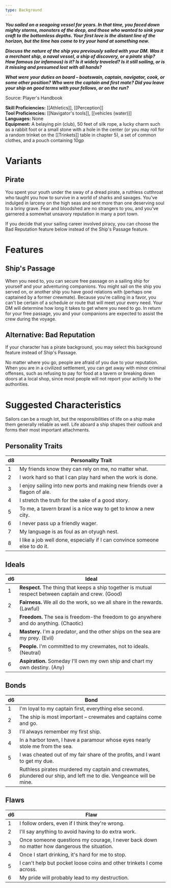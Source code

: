 ```yaml
---
type: Background
---
```

**_You sailed on a seagoing vessel for years. In that time, you faced down mighty storms, monsters of the deep, and those who wanted to sink your craft to the bottomless depths. Your first love is the distant line of the horizon, but the time has come to try your hand at something new._**

**_Discuss the nature of the ship you previously sailed with your DM. Was it a merchant ship, a naval vessel, a ship of discovery, or a pirate ship? How famous (or infamous) is it? Is it widely traveled? Is it still sailing, or is it missing and presumed lost with all hands?_**

**_What were your duties on board – boatswain, captain, navigator, cook, or some other position? Who were the captain and first mate? Did you leave your ship on good terms with your fellows, or on the run?_**

Source: Player's Handbook

**Skill Proficiencies:** [[Athletics]], [[Perception]]  
**Tool Proficiencies:** [[Navigator's tools]], [[vehicles (water)]]  
**Languages:** None  
**Equipment:** A belaying pin (club), 50 feet of silk rope, a lucky charm such as a rabbit foot or a small stone with a hole in the center (or you may roll for a random trinket on the [[Trinkets]] table in chapter 5), a set of common clothes, and a pouch containing 10gp

# Variants

## Pirate

You spent your youth under the sway of a dread pirate, a ruthless cutthroat who taught you how to survive in a world of sharks and savages. You've indulged in larceny on the high seas and sent more than one deserving soul to a briny grave. Fear and bloodshed are no strangers to you, and you've garnered a somewhat unsavory reputation in many a port town.

If you decide that your sailing career involved piracy, you can choose the Bad Reputation feature below instead of the Ship's Passage feature.

# Features

## Ship's Passage

When you need to, you can secure free passage on a sailing ship for yourself and your adventuring companions. You might sail on the ship you served on, or another ship you have good relations with (perhaps one captained by a former crewmate). Because you're calling in a favor, you can't be certain of a schedule or route that will meet your every need. Your DM will determine how long it takes to get where you need to go. In return for your free passage, you and your companions are expected to assist the crew during the voyage.

## Alternative: Bad Reputation

If your character has a pirate background, you may select this background feature instead of Ship's Passage.

No matter where you go, people are afraid of you due to your reputation. When you are in a civilized settlement, you can get away with minor criminal offenses, such as refusing to pay for food at a tavern or breaking down doors at a local shop, since most people will not report your activity to the authorities.

# Suggested Characteristics

Sailors can be a rough lot, but the responsibilities of life on a ship make them generally reliable as well. Life aboard a ship shapes their outlook and forms their most important attachments.

## Personality Traits

|d8|Personality Trait|
|---|---|
|1|My friends know they can rely on me, no matter what.|
|2|I work hard so that I can play hard when the work is done.|
|3|I enjoy sailing into new ports and making new friends over a flagon of ale.|
|4|I stretch the truth for the sake of a good story.|
|5|To me, a tavern brawl is a nice way to get to know a new city.|
|6|I never pass up a friendly wager.|
|7|My language is as foul as an otyugh nest.|
|8|I like a job well done, especially if I can convince someone else to do it.|

## Ideals

|d6|Ideal|
|---|---|
|1|**Respect.** The thing that keeps a ship together is mutual respect between captain and crew. (Good)|
|2|**Fairness.** We all do the work, so we all share in the rewards. (Lawful)|
|3|**Freedom.** The sea is freedom-the freedom to go anywhere and do anything. (Chaotic)|
|4|**Mastery.** I'm a predator, and the other ships on the sea are my prey. (Evil)|
|5|**People.** I'm committed to my crewmates, not to ideals. (Neutral)|
|6|**Aspiration.** Someday I'll own my own ship and chart my own destiny. (Any)|

## Bonds

|d6|Bond|
|---|---|
|1|I'm loyal to my captain first, everything else second.|
|2|The ship is most important – crewmates and captains come and go.|
|3|I'll always remember my first ship.|
|4|In a harbor town, I have a paramour whose eyes nearly stole me from the sea.|
|5|I was cheated out of my fair share of the profits, and I want to get my due.|
|6|Ruthless pirates murdered my captain and crewmates, plundered our ship, and left me to die. Vengeance will be mine.|

## Flaws

|d6|Flaw|
|---|---|
|1|I follow orders, even if I think they're wrong.|
|2|I'll say anything to avoid having to do extra work.|
|3|Once someone questions my courage, I never back down no matter how dangerous the situation.|
|4|Once I start drinking, it's hard for me to stop.|
|5|I can't help but pocket loose coins and other trinkets I come across.|
|6|My pride will probably lead to my destruction.|